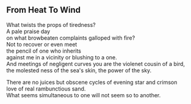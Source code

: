 From Heat To Wind
-----------------
What twists the props of tiredness?  
A pale praise day  
on what browbeaten complaints galloped with fire?  
Not to recover or even meet  
the pencil of one who inherits  
against me in a vicinity or blushing to a one.  
And meetings of negligent curves you are the violenet cousin of a bird,  
the molested ness of the sea's skin, the power of the sky.  
  
There are no juices but obscene cycles of evening star and crimson  
love of real rambunctious sand.  
What seems simultaneous to one will not seem so to another.  
